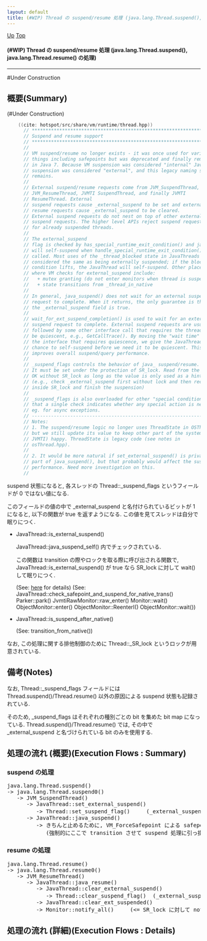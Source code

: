 ```yaml
---
layout: default
title: (#WIP) Thread の suspend/resume 処理 (java.lang.Thread.suspend(), java.lang.Thread.resume() の処理)  
---
```

[Up](no1IkYYOWe.html) [Top](../index.html)

#### (#WIP) Thread の suspend/resume 処理 (java.lang.Thread.suspend(), java.lang.Thread.resume() の処理)  

--- 
#Under Construction

## 概要(Summary)
(#Under Construction)


```cpp
    ((cite: hotspot/src/share/vm/runtime/thread.hpp))
      // ***************************************************************
      // Suspend and resume support
      // ***************************************************************
      //
      // VM suspend/resume no longer exists - it was once used for various
      // things including safepoints but was deprecated and finally removed
      // in Java 7. Because VM suspension was considered "internal" Java-level
      // suspension was considered "external", and this legacy naming scheme
      // remains.
      //
      // External suspend/resume requests come from JVM_SuspendThread,
      // JVM_ResumeThread, JVMTI SuspendThread, and finally JVMTI
      // ResumeThread. External
      // suspend requests cause _external_suspend to be set and external
      // resume requests cause _external_suspend to be cleared.
      // External suspend requests do not nest on top of other external
      // suspend requests. The higher level APIs reject suspend requests
      // for already suspended threads.
      //
      // The external_suspend
      // flag is checked by has_special_runtime_exit_condition() and java thread
      // will self-suspend when handle_special_runtime_exit_condition() is
      // called. Most uses of the _thread_blocked state in JavaThreads are
      // considered the same as being externally suspended; if the blocking
      // condition lifts, the JavaThread will self-suspend. Other places
      // where VM checks for external_suspend include:
      //   + mutex granting (do not enter monitors when thread is suspended)
      //   + state transitions from _thread_in_native
      //
      // In general, java_suspend() does not wait for an external suspend
      // request to complete. When it returns, the only guarantee is that
      // the _external_suspend field is true.
      //
      // wait_for_ext_suspend_completion() is used to wait for an external
      // suspend request to complete. External suspend requests are usually
      // followed by some other interface call that requires the thread to
      // be quiescent, e.g., GetCallTrace(). By moving the "wait time" into
      // the interface that requires quiescence, we give the JavaThread a
      // chance to self-suspend before we need it to be quiescent. This
      // improves overall suspend/query performance.
      //
      // _suspend_flags controls the behavior of java_ suspend/resume.
      // It must be set under the protection of SR_lock. Read from the flag is
      // OK without SR_lock as long as the value is only used as a hint.
      // (e.g., check _external_suspend first without lock and then recheck
      // inside SR_lock and finish the suspension)
      //
      // _suspend_flags is also overloaded for other "special conditions" so
      // that a single check indicates whether any special action is needed
      // eg. for async exceptions.
      // -------------------------------------------------------------------
      // Notes:
      // 1. The suspend/resume logic no longer uses ThreadState in OSThread
      // but we still update its value to keep other part of the system (mainly
      // JVMTI) happy. ThreadState is legacy code (see notes in
      // osThread.hpp).
      //
      // 2. It would be more natural if set_external_suspend() is private and
      // part of java_suspend(), but that probably would affect the suspend/query
      // performance. Need more investigation on this.
      //
```


suspend 状態になると, 各スレッドの Thread::_suspend_flags というフィールドが 0 ではない値になる.

このフィールドの値の中で _external_suspend と名付けられているビットが 1 になると, 以下の関数が true を返すようになる.
この値を見てスレッドは自分で眠りにつく.

  * JavaThread::is_external_suspend()

    JavaThread::java_suspend_self() 内でチェックされている.

    この関数は transition の際やロックを取る際に呼び出される関数で,
    JavaThread::is_external_suspend() が true なら
    SR_lock に対して wait() して眠りにつく.

    (See: [here](no2114aSy.html) for details)
    (See: JavaThread::check_safepoint_and_suspend_for_native_trans()
          Parker::park()
          JvmtiRawMonitor::raw_enter()
          Monitor::wait()
          ObjectMonitor::enter()
          ObjectMonitor::ReenterI()
          ObjectMonitor::wait())

  * JavaThread::is_suspend_after_native()

    (See: transition_from_native())

なお, この処理に関する排他制御のために Thread::_SR_lock というロックが用意されている.

## 備考(Notes)
なお, Thread::_suspend_flags フィールドには
Thread.suspend()/Thread.resume() 以外の原因による suspend 状態も記録されている.

そのため, _suspend_flags はそれぞれの種別ごとの bit を集めた bit map になっている.
Thread.suspend()/Thread.resume() では, その中で _external_suspend と名づけられている bit のみを使用する.


## 処理の流れ (概要)(Execution Flows : Summary)
### suspend の処理
<div class="flow-abst"><pre>
java.lang.Thread.suspend()
-&gt; java.lang.Thread.suspend0()
   -&gt; JVM_SuspendThread()
      -&gt; JavaThread::set_external_suspend()
         -&gt; Thread::set_suspend_flag()     (_external_suspend bit を立てる)
      -&gt; JavaThread::java_suspend()
         -&gt; きちんと止めるために, VM_ForceSafepoint による safepoint 停止が行われる.
            (強制的にここで transition させて suspend 処理に引っ掛ける)
</pre></div>

### resume の処理
<div class="flow-abst"><pre>
java.lang.Thread.resume()
-&gt; java.lang.Thread.resume0()
   -&gt; JVM_ResumeThread()
      -&gt; JavaThread::java_resume()
         -&gt; JavaThread::clear_external_suspend()
            -&gt; Thread::clear_suspend_flag()  (_external_suspend bit をクリアする)
         -&gt; JavaThread::clear_ext_suspended()
         -&gt; Monitor::notify_all()     (&lt;= SR_lock に対して notify_all し, suspend していたものを全て起こす)
</pre></div>


## 処理の流れ (詳細)(Execution Flows : Details)








